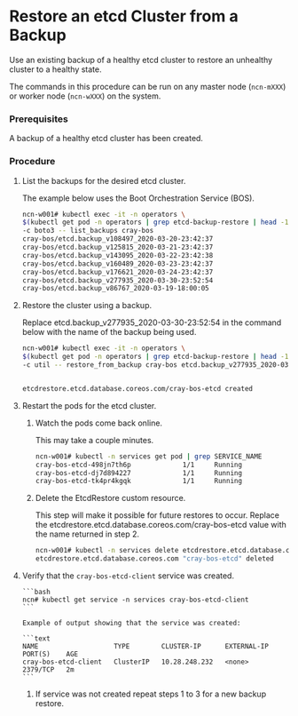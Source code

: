 # Restore an etcd Cluster from a Backup

Use an existing backup of a healthy etcd cluster to restore an unhealthy cluster to a healthy state.

The commands in this procedure can be run on any master node \(`ncn-mXXX`\) or worker node \(`ncn-wXXX`\) on the system.

### Prerequisites

A backup of a healthy etcd cluster has been created.


### Procedure

1. List the backups for the desired etcd cluster.

    The example below uses the Boot Orchestration Service \(BOS\).

    ```bash
    ncn-w001# kubectl exec -it -n operators \
    $(kubectl get pod -n operators | grep etcd-backup-restore | head -1 | awk '{print $1}') \
    -c boto3 -- list_backups cray-bos
    cray-bos/etcd.backup_v108497_2020-03-20-23:42:37
    cray-bos/etcd.backup_v125815_2020-03-21-23:42:37
    cray-bos/etcd.backup_v143095_2020-03-22-23:42:38
    cray-bos/etcd.backup_v160489_2020-03-23-23:42:37
    cray-bos/etcd.backup_v176621_2020-03-24-23:42:37
    cray-bos/etcd.backup_v277935_2020-03-30-23:52:54
    cray-bos/etcd.backup_v86767_2020-03-19-18:00:05
    ```

2. Restore the cluster using a backup.

    Replace etcd.backup\_v277935\_2020-03-30-23:52:54 in the command below with the name of the backup being used.

    ```bash
    ncn-w001# kubectl exec -it -n operators \
    $(kubectl get pod -n operators | grep etcd-backup-restore | head -1 | awk '{print $1}') \
    -c util -- restore_from_backup cray-bos etcd.backup_v277935_2020-03-30-23:52:54


    etcdrestore.etcd.database.coreos.com/cray-bos-etcd created
    ```

3. Restart the pods for the etcd cluster.

    1.  Watch the pods come back online.

        This may take a couple minutes.

        ```bash
        ncn-w001# kubectl -n services get pod | grep SERVICE_NAME
        cray-bos-etcd-498jn7th6p             1/1     Running              0          4h1m
        cray-bos-etcd-dj7d894227             1/1     Running              0          3h59m
        cray-bos-etcd-tk4pr4kgqk             1/1     Running              0          4
        ```

    2.  Delete the EtcdRestore custom resource.

        This step will make it possible for future restores to occur. Replace the etcdrestore.etcd.database.coreos.com/cray-bos-etcd value with the name returned in step 2.

        ```bash
        ncn-w001# kubectl -n services delete etcdrestore.etcd.database.coreos.com/cray-bos-etcd
        etcdrestore.etcd.database.coreos.com "cray-bos-etcd" deleted
        ```
        
4. Verify that the `cray-bos-etcd-client` service was created.

       ```bash
       ncn# kubectl get service -n services cray-bos-etcd-client
       ```

       Example of output showing that the service was created:    

       ```text
       NAME                   TYPE        CLUSTER-IP      EXTERNAL-IP   PORT(S)    AGE
       cray-bos-etcd-client   ClusterIP   10.28.248.232   <none>        2379/TCP   2m
       ```
   
      1. If service was not created repeat steps 1 to 3 for a new backup restore.
   
